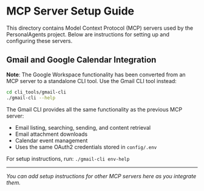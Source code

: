 # MCP Server Setup Guide

This directory contains Model Context Protocol (MCP) servers used by the PersonalAgents project.
Below are instructions for setting up and configuring these servers.

## Gmail and Google Calendar Integration

**Note**: The Google Workspace functionality has been converted from an MCP server to a standalone CLI tool. Use the Gmail CLI tool instead:

```bash
cd cli_tools/gmail-cli
./gmail-cli --help
```

The Gmail CLI provides all the same functionality as the previous MCP server:
- Email listing, searching, sending, and content retrieval
- Email attachment downloads
- Calendar event management
- Uses the same OAuth2 credentials stored in `config/.env`

For setup instructions, run: `./gmail-cli env-help`

---

*You can add setup instructions for other MCP servers here as you integrate them.* 
